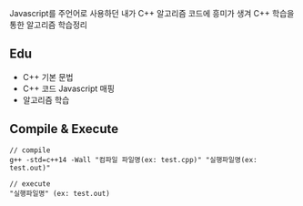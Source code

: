 Javascript를 주언어로 사용하던 내가 C++ 알고리즘 코드에 흥미가 생겨 C++ 학습을 통한 알고리즘 학습정리

## Edu

- C++ 기본 문법
- C++ 코드 Javascript 매핑
- 알고리즘 학습

## Compile & Execute

```
// compile
g++ -std=c++14 -Wall "컴파일 파일명(ex: test.cpp)" "실행파일명(ex: test.out)"

// execute
"실행파일명" (ex: test.out)
```
